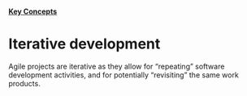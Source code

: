 #### [Key Concepts](/key-concepts.md)

# Iterative development

Agile projects are iterative as they allow for “repeating” software development activities, and for potentially “revisiting” the same work products.